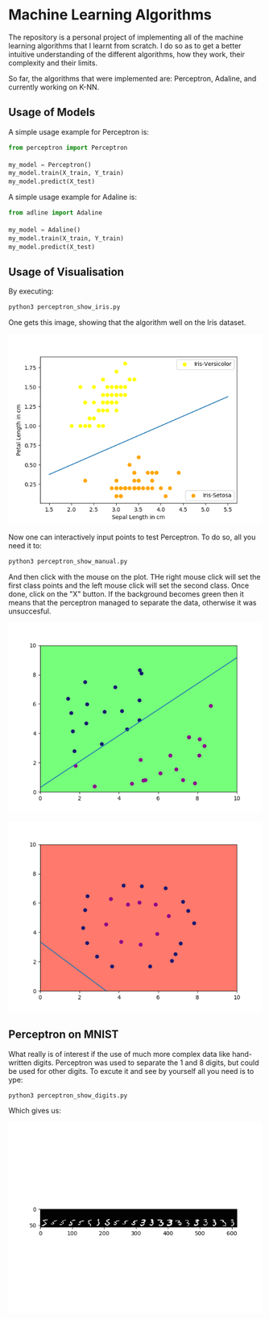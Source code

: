 # Machine Learning Algorithms
The repository is a personal project of implementing all of the machine learning algorithms that I learnt from scratch. I do so as to get a better intuitive understanding of the different algorithms, how they work, their complexity and their limits.

So far, the algorithms that were implemented are: Perceptron, Adaline, and currently working on K-NN. 

## Usage of Models

A simple usage example for Perceptron is:
```python
from perceptron import Perceptron

my_model = Perceptron()
my_model.train(X_train, Y_train)
my_model.predict(X_test)
```
A simple usage example for Adaline is:
```python
from adline import Adaline

my_model = Adaline()
my_model.train(X_train, Y_train)
my_model.predict(X_test)
```

## Usage of Visualisation

By executing:
```bash
python3 perceptron_show_iris.py
```

One gets this image, showing that the algorithm well on the Iris dataset.


![Test Image 1](visualisation/Iris_Perceptron.png)


Now one can interactively input points to test Perceptron. To do so, all you need it to:
```bash
python3 perceptron_show_manual.py
```
And then click with the mouse on the plot. THe right mouse click will set the first class points and the left mouse click will set the second class. Once done, click on the "X" button. If the background becomes green then it means that the perceptron managed to separate the data, otherwise it was unsuccesful.

![First_Manuel_Image](visualisation/Manual_Perceptron_1.png)


![Second_Manuel_Image](visualisation/Manual_Perceptron_2.png)



## Perceptron on MNIST
What really is of interest if the use of much more complex data like hand-written digits. Perceptron was used to separate the 1 and 8 digits, but could be used for other digits. 
To excute it and see by yourself all you need is to ype:
```basch
python3 perceptron_show_digits.py
```

Which gives us:

![Alt Text](visualisation/perceptron_digits.gif)

